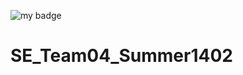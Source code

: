 ![my badge](https://github.com/Mohaymen-Academy/SE_Team04_Summer1402/actions/workflows/github-actions-demo.yml/badge.svg)
# SE_Team04_Summer1402
